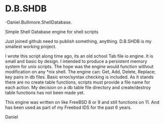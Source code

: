 # D.B.SHDB
-Daniel.Bullimore.ShellDatabase.

Simple Shell Database engine for shell scripts

Just joined github need to publish something, anything. D.B.SHDB is my smallest working project.

I wrote this script along time ago, its an old school Tab file io engine.
It is small and basic by design.
I intended to produce a persistent memory system for unix scripts.
The hope was the engine would function without modification on any *nix shell.
The engine can: Get, Add, Delete, Replace; key pairs in db files.
Basic error/syntax checking is included.
As it stands there are no create table functions, scripts must provide a file name for each action.
My decision on a db table file directory and create/destroy table functions has not been made yet.

This engine was written on like FreeBSD 8 or 9 and still functions on 11. And has been used as part of my Freebsd IDS for the past 6 years.

Daniel
